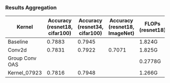 ### Results Aggregation

| Kernel | Accuracy (resnet18, cifar100) | Accuracy (resnet34, cifar100) | Accuracy (resnet18, ImageNet) | FLOPs (resnet18) |
| ------| ------| ------| ------| ------| 
| Baseline | 0.7883 | 0.7945 |  | 1.824G |
| Conv2d | 0.7831 | 0.7922 | 0.7071 | 1.825G |
| Group Conv OAS |  |  |  | 0.2778G |
| Kernel_07923 | 0.7816 | 0.7948 |  | 1.266G |
